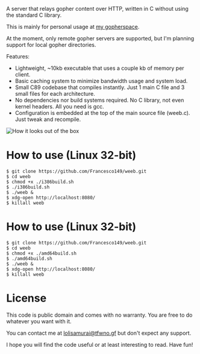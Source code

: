 A server that relays gopher content over HTTP, written in C without
using the standard C library.

This is mainly for personal usage at
[my gopherspace](http://weeb.ddns.net/).

At the moment, only remote gopher servers are supported, but I'm
planning support for local gopher directories.

Features:
* Lightweight, ~10kb executable that uses a couple kb of memory per
  client.
* Basic caching system to minimize bandwidth usage and system load.
* Small C89 codebase that compiles instantly. Just 1 main C file
  and 3 small files for each architecture.
* No dependencies nor build systems required. No C library, not
  even kernel headers. All you need is gcc.
* Configuration is embedded at the top of the main source file
  (weeb.c). Just tweak and recompile.

![How it looks out of the box](http://www.hnng.moe/f/KFb)

# How to use (Linux 32-bit)
```
$ git clone https://github.com/Francesco149/weeb.git
$ cd weeb
$ chmod +x ./i386build.sh
$ ./i386build.sh
$ ./weeb &
$ xdg-open http://localhost:8080/
$ killall weeb
```

# How to use (Linux 32-bit)
```
$ git clone https://github.com/Francesco149/weeb.git
$ cd weeb
$ chmod +x ./amd64build.sh
$ ./amd64build.sh
$ ./weeb &
$ xdg-open http://localhost:8080/
$ killall weeb
```

# License
This code is public domain and comes with no warranty. You are free
to do whatever you want with it.

You can contact me at
[lolisamurai@tfwno.gf](mailto:lolisamurai@tfwno.gf) but don't
expect any support.

I hope you will find the code useful or at least interesting to
read. Have fun!
